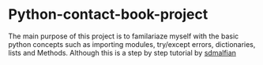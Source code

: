 # Python-contact-book-project

The main purpose of this project is to familariaze myself with the basic python concepts such as importing modules, try/except errors, dictionaries, lists and Methods. Although this is a step by step tutorial by [sdmalfian](https://python.plainenglish.io/how-to-make-a-contact-book-application-using-python-9db4f8dfa4fe)
